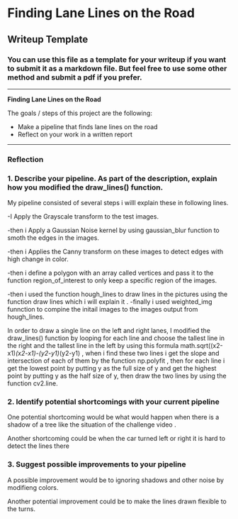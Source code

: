 # **Finding Lane Lines on the Road** 

## Writeup Template

### You can use this file as a template for your writeup if you want to submit it as a markdown file. But feel free to use some other method and submit a pdf if you prefer.

---

**Finding Lane Lines on the Road**

The goals / steps of this project are the following:
* Make a pipeline that finds lane lines on the road
* Reflect on your work in a written report


[//]: # (Image References)

[image1]: ./examples/grayscale.jpg "Grayscale"

---

### Reflection

### 1. Describe your pipeline. As part of the description, explain how you modified the draw_lines() function.

My pipeline consisted of several steps i willl explain these in following lines.

-I Apply the Grayscale transform to the test images.

-then i Apply a Gaussian Noise kernel by using  gaussian_blur function to smoth the edges in the images.

-then i Applies the Canny transform on these images to detect edges with high change in color.

-then i define a polygon with an array called vertices and pass it to the function region_of_interest to only keep a specific
region of the images.

-then i used the function hough_lines to draw lines in the pictures using the function draw lines which i will explain it .
-finally i used weighted_img funnction to compine the initail images to the images output from hough_lines.

In order to draw a single line on the left and right lanes, I modified the draw_lines() function by looping for each line
and choose the tallest line in the right and the tallest line in the left by using this formula math.sqrt((x2-x1)*(x2-x1)-(y2-y1)*(y2-y1) , when i find these two lines i get the slope and intersection of each of them by the function np.polyfit ,
then for each line i get the lowest point by putting y as the full size of y and get the highest point by putting y as the half size
of y, then draw the two lines by using the function cv2.line.




### 2. Identify potential shortcomings with your current pipeline


One potential shortcoming would be what would happen when there is a shadow of a tree like the situation of the challenge video . 

Another shortcoming could be when the car turned left or right it is hard to detect the lines there


### 3. Suggest possible improvements to your pipeline

A possible improvement would be to ignoring shadows and other noise by modifieng colors.

Another potential improvement could be to make the lines drawn flexible to the turns.
